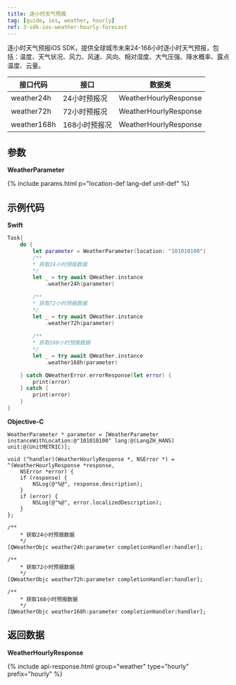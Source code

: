```yaml
---
title: 逐小时天气预报
tag: [guide, ios, weather, hourly]
ref: 3-sdk-ios-weather-hourly-forecast
---
```


逐小时天气预报iOS SDK，提供全球城市未来24-168小时逐小时天气预报，包括：温度、天气状况、风力、风速、风向、相对湿度、大气压强、降水概率、露点温度、云量。

| 接口代码      | 接口          | 数据类           |
| ------------ | ------------ | ---------------- |
| weather24h  | 24小时预报况  | WeatherHourlyResponse |
| weather72h  | 72小时预报况  | WeatherHourlyResponse |
| weather168h | 168小时预报况 | WeatherHourlyResponse |

## 参数

**WeatherParameter**

{% include params.html p="location-def lang-def unit-def" %}

## 示例代码

**Swift**

```swift
Task{
    do {
        let parameter = WeatherParameter(location: "101010100")
        /**
        * 获取24小时预报数据
        */
        let _ = try await QWeather.instance
            .weather24h(parameter)

        /**
        * 获取72小时预报数据
        */
        let _ = try await QWeather.instance
            .weather72h(parameter)
        
        /**
        * 获取168小时预报数据
        */
        let _ = try await QWeather.instance
            .weather168h(parameter)

    } catch QWeatherError.errorResponse(let error) {
        print(error)
    } catch {
        print(error)
    }
}
```

**Objective-C**

```objc
WeatherParameter * parameter = [WeatherParameter instanceWithLocation:@"101010100" lang:@(LangZH_HANS) unit:@(UnitMETRIC)];

void (^handler)(WeatherHourlyResponse *, NSError *) = ^(WeatherHourlyResponse *response,
    NSError *error) {
    if (response) {
        NSLog(@"%@", response.description);
    }
    if (error) {
        NSLog(@"%@", error.localizedDescription);
    }
};

/**
    * 获取24小时预报数据
    */
[QWeatherObjc weather24h:parameter completionHandler:handler];

/**
    * 获取72小时预报数据
    */
[QWeatherObjc weather72h:parameter completionHandler:handler];

/**
    * 获取168小时预报数据
    */
[QWeatherObjc weather168h:parameter completionHandler:handler];
```

## 返回数据

**WeatherHourlyResponse**

{% include api-response.html group="weather" type="hourly" prefix="hourly" %}
